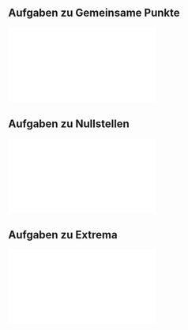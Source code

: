 ## Aufgaben zu Gemeinsame Punkte 

![Funktionscharen-note-2024-01-03-15-17-3](../../../docs/images/Funktionscharen-note-2024-01-03-15-17-3.pdf)

## Aufgaben zu Nullstellen 

![Funktionscharen-note-2024-01-03-15-36-24](../../../docs/images/Funktionscharen-note-2024-01-03-15-36-24.pdf)


## Aufgaben zu Extrema

![Funktionscharen-note-2024-01-03-16-24-55](../../../docs/images/Funktionscharen-note-2024-01-03-16-24-55.pdf)